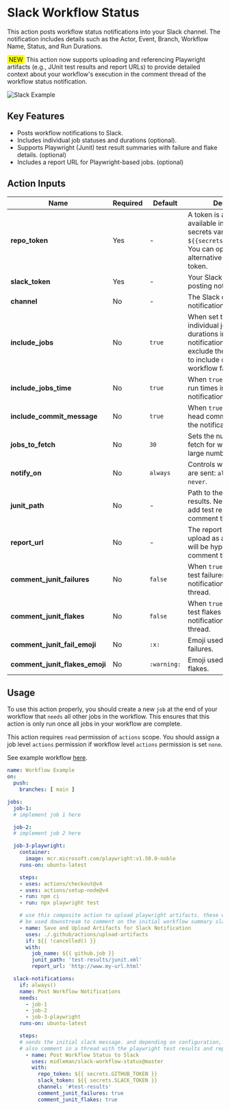 # Slack Workflow Status

This action posts workflow status notifications into your Slack channel. The notification includes details such as the Actor, Event, Branch, Workflow Name, Status, and Run Durations. 

<span style="background-color: yellow; padding: 2px 4px; border-radius: 3px;">NEW</span> This action now supports uploading and referencing Playwright artifacts (e.g., JUnit test results and report URLs) to provide detailed context about your workflow's execution in the comment thread of the workflow status notification.

<img src="./docs/images/example.png" title="Slack Example">

## Key Features

- Posts workflow notifications to Slack.
- Includes individual job statuses and durations (optional).
- Supports Playwright (Junit) test result summaries with failure and flake details. (optional)
- Includes a report URL for Playwright-based jobs. (optional)

## Action Inputs

| Name                       | Required  | Default         | Description |
|----------------------------|-----------|-----------------|-------------|
| **repo_token**             | Yes       | -               | A token is automatically available in your workflow secrets var: `${{secrets.GITHUB_TOKEN}}`. You can optionally send an alternative self-generated token. |
| **slack_token**            | Yes       | -               | Your Slack token for posting notifications. |
| **channel**                | No        | -               | The Slack channel to send notifications to. |
| **include_jobs**           | No        | `true`          | When set to `true`, includes individual job statuses and durations in the Slack notification. Use `false` to exclude them or `on-failure` to include only when the workflow fails. |
| **include_jobs_time**      | No        | `true`          | When `true`, includes job run times in the Slack notification. |
| **include_commit_message** | No        | `true`          | When `true`, includes the head commit message in the notification. |
| **jobs_to_fetch**          | No        | `30`            | Sets the number of jobs to fetch for workflows with a large number of jobs. |
| **notify_on**              | No        | `always`        | Controls when notifications are sent: `always`, `fail-only`, `never`. |
| **junit_path**             | No        | -               | Path to the JUnit test results. Needed in order to add test result details in comment thread. |
| **report_url**             | No        | -               | The report URL to save and upload as an artifact. This will be hyperlinked in the comment thread. |
| **comment_junit_failures** | No        | `false`         | When `true`, includes JUnit test failures in the Slack notification comment thread. |
| **comment_junit_flakes**   | No        | `false`         | When `true`, includes JUnit test flakes in the Slack notification comment thread. |
| **comment_junit_fail_emoji** | No      | `:x:`           | Emoji used for JUnit test failures. |
| **comment_junit_flakes_emoji** | No    | `:warning:`     | Emoji used for JUnit test flakes. |

## Usage

To use this action properly, you should create a new `job` at the end of your workflow that `needs` all other jobs in the workflow. This ensures that this action is only run once all jobs in your workflow are complete.

This action requires `read` permission of `actions` scope. You should assign a job level `actions` permission if workflow level `actions` permission is set `none`.

See example workflow [here](https://github.com/midleman/slack-workflow-status/tree/master/.github/workflows/action.yml).

```yaml
name: Workflow Example
on:
  push:
    branches: [ main ]

jobs:
  job-1:
  # implement job 1 here

  job-2:
  # implement job 2 here

  job-3-playwright:
    container:
      image: mcr.microsoft.com/playwright:v1.50.0-noble
    runs-on: ubuntu-latest

    steps:
    - uses: actions/checkout@v4
    - uses: actions/setup-node@v4
    - run: npm ci
    - run: npx playwright test

    # use this composite action to upload playwright artifacts. these will
    # be used downstream to comment on the initial workflow summary slack message.
    - name: Save and Upload Artifacts for Slack Notification
      uses: ./.github/actions/upload-artifacts
      if: ${{ !cancelled() }}
      with:
        job_name: ${{ github.job }}
        junit_path: 'test-results/junit.xml'
        report_url: 'http://www.my-url.html'

  slack-notifications:
    if: always()
    name: Post Workflow Notifications
    needs: 
      - job-1
      - job-2
      - job-3-playwright
    runs-on: ubuntu-latest

    steps:
    # sends the initial slack message. and depending on configuration, it can
    # also comment in a thread with the playwright test results and report hyperlink.
      - name: Post Workflow Status to Slack
        uses: midleman/slack-workflow-status@master
        with:
          repo_token: ${{ secrets.GITHUB_TOKEN }}
          slack_token: ${{ secrets.SLACK_TOKEN }}
          channel: '#test-results'
          comment_junit_failures: true
          comment_junit_flakes: true
```
